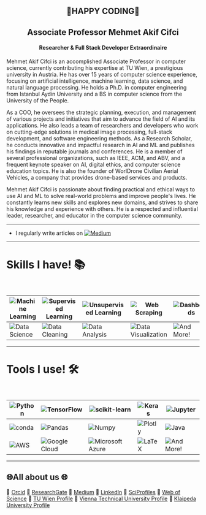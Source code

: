 <h2 align="center"> 🌟HAPPY CODING🌟 </h2>
<h2 align="center">  Associate Professor Mehmet Akif Cifci  </h2>
<h4 align="center"> Researcher & Full Stack Developer Extraordinaire </h4>

Mehmet Akif Cifci is an accomplished Associate Professor in computer science, currently contributing his expertise at TU Wien, a prestigious university in Austria. He has over 15 years of computer science experience, focusing on artificial intelligence, machine learning, data science, and natural language processing. He holds a Ph.D. in computer engineering from Istanbul Aydin University and a BS in computer science from the University of the People.

As a COO, he oversees the strategic planning, execution, and management of various projects and initiatives that aim to advance the field of AI and its applications. He also leads a team of researchers and developers who work on cutting-edge solutions in medical image processing, full-stack development, and software engineering methods. As a Research Scholar, he conducts innovative and impactful research in AI and ML and publishes his findings in reputable journals and conferences. He is a member of several professional organizations, such as IEEE, ACM, and ABV, and a frequent keynote speaker on AI, digital ethics, and computer science education topics. He is also the founder of WorlDrone Civilian Aerial Vehicles, a company that provides drone-based services and products.

Mehmet Akif Cifci is passionate about finding practical and ethical ways to use AI and ML to solve real-world problems and improve people's lives. He constantly learns new skills and explores new domains, and strives to share his knowledge and experience with others. He is a respected and influential leader, researcher, and educator in the computer science community.


<hr>

-  I regularly write articles on [![Medium](https://img.shields.io/badge/Medium-12100E?logo=medium&logoColor=white)](https://medium.com/@themanoftalent) 

<hr>

<h1>Skills I have! 📚 </h1>
<Br>
  
|![Machine Learning](https://img.shields.io/badge/Machine%20Learning-brightgreen?style=for-the-badge)|![Supervised Learning](https://img.shields.io/badge/ML-Supervised%20Learning-brightgreen?style=for-the-badge)|![Unsupervised Learning](https://img.shields.io/badge/ML-Unsupervised%20Learning-brightgreen?style=for-the-badge)|![Web Scraping](https://img.shields.io/badge/Web%20Scraping-red?style=for-the-badge)|![Dashboards](https://img.shields.io/badge/Dashboards-red?style=for-the-badge)|
|---|---|---|---|---|
|![Data Science](https://img.shields.io/badge/Data%20Science-blue?style=for-the-badge)|![Data Cleaning](https://img.shields.io/badge/DS-Data%20Cleaning-blue?style=for-the-badge)|![Data Analysis](https://img.shields.io/badge/DS-Data%20Analysis-blue?style=for-the-badge)|![Data Visualization](https://img.shields.io/badge/DS-Data%20Visualization-blue?style=for-the-badge)|![And More!](https://img.shields.io/badge/And%20More!-yellow?style=for-the-badge)|
  
<hr>

<h1>Tools I use! 🛠️</h1>
<Br>
 
|![Python](https://img.shields.io/badge/Python-FFD43B?style=for-the-badge&logo=python&logoColor=darkgreen)|![TensorFlow](https://img.shields.io/badge/TensorFlow-FF6F00?style=for-the-badge&logo=TensorFlow&logoColor=white)|![scikit-learn](https://img.shields.io/badge/scikit_learn-F7931E?style=for-the-badge&logo=scikit-learn&logoColor=white)|![Keras](https://img.shields.io/badge/Keras-D00000?style=for-the-badge&logo=Keras&logoColor=white)|![Jupyter](https://img.shields.io/badge/Jupyter-F37626.svg?&style=for-the-badge&logo=Jupyter&logoColor=white)|
|---|---|---|---|---|
|![conda](https://img.shields.io/badge/conda-342B029.svg?&style=for-the-badge&logo=anaconda&logoColor=white)|![Pandas](https://img.shields.io/badge/Pandas-2C2D72?style=for-the-badge&logo=pandas&logoColor=white)|![Numpy](https://img.shields.io/badge/Numpy-777BB4?style=for-the-badge&logo=numpy&logoColor=white)|![Plotly](https://img.shields.io/badge/Plotly-239120?style=for-the-badge&logo=plotly&logoColor=white)|![Java](https://img.shields.io/badge/Java-007396?style=for-the-badge&logo=java&logoColor=white)|
|![AWS](https://img.shields.io/badge/AWS-232F3E?style=for-the-badge&logo=amazon-aws&logoColor=white)|![Google Cloud](https://img.shields.io/badge/Google%20Cloud-4285F4?style=for-the-badge&logo=google-cloud&logoColor=white)|![Microsoft Azure](https://img.shields.io/badge/Microsoft_Azure-0089D6?style=for-the-badge&logo=microsoft-azure&logoColor=white)|![LaTeX](https://img.shields.io/badge/LaTeX-008080?style=for-the-badge&logo=latex&logoColor=white)|![And More!](https://img.shields.io/badge/And%20More!-yellow?style=for-the-badge)|
  
<hr>


## 🌐All about us 🌐

🔗 [Orcid](https://orcid.org/0000-0002-6439-8826)
🔗 [ResearchGate](https://www.researchgate.net/profile/Mehmet-Akif-Cifci)
🔗 [Medium](https://medium.com/@themanoftalent)
🔗 [LinkedIn](https://www.linkedin.com/in/themanoftalent/)
🔗 [SciProfiles](https://sciprofiles.com/profile/2455737)
🔗 [Web of Science](https://www.webofscience.com/wos/author/record/1793126)
🔗 [TU Wien Profile](https://www.dap.tuwien.ac.at/person/oid:25266453)
🔗 [Vienna Technical University  Profile](https://ecolopes.org/members)
🔗 [Klaipeda University Profile](https://www.kvk.lt/asmuo/mehmet-akif-cifci/)
